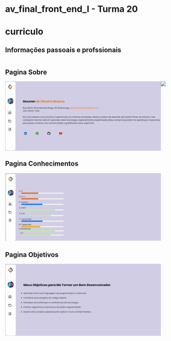 # av_final_front_end_I - Turma 20

# curriculo

## Informações passoais e profssionais

<p style="display: flex; text-align=center;">

## Pagina Sobre

<div style="display: flex; justify-content: space-around; flex-direction: row;">
<img src=./assets/image/index.jpg> <br />
<img src=./assets/image/index_nav_expandido.jpg> <br />
</div>

## Pagina Conhecimentos

<img src=./assets/image/conhecimento.jpg> <br />

## Pagina Objetivos

<img src=./assets/image/objetivos.jpg> <br />
